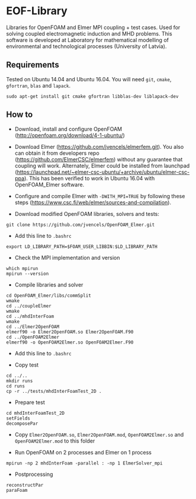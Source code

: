 # EOF-Library
Libraries for OpenFOAM and Elmer MPI coupling + test cases. Used for solving coupled electromagnetic induction and MHD problems. This software is developed at Laboratory for mathematical modelling of environmental and technological processes (University of Latvia). 

## Requirements ##
Tested on Ubuntu 14.04 and Ubuntu 16.04.
You will need `git`, `cmake`, `gfortran`, `blas` and `lapack`. 

```
sudo apt-get install git cmake gfortran libblas-dev liblapack-dev
```

## How to ##

* Download, install and configure OpenFOAM (http://openfoam.org/download/4-1-ubuntu/)
* Download Elmer (https://github.com/jvencels/elmerfem.git). You also can obtain it from developers repo (https://github.com/ElmerCSC/elmerfem) without any guarantee that coupling will work. Alternately, Elmer could be installed from launchpad (https://launchpad.net/~elmer-csc-ubuntu/+archive/ubuntu/elmer-csc-ppa). This has been verified to work in Ubuntu 16.04 with OpenFOAM_Elmer software.

* Configure and compile Elmer with `-DWITH_MPI=TRUE` by following these steps (https://www.csc.fi/web/elmer/sources-and-compilation).

* Download modified OpenFOAM libraries, solvers and tests:

```
git clone https://github.com/jvencels/OpenFOAM_Elmer.git
```
* Add this line to `.bashrc`
```
export LD_LIBRARY_PATH=$FOAM_USER_LIBBIN:$LD_LIBRARY_PATH
```
* Check the MPI implementation and version
```
which mpirun
mpirun --version
```
* Compile libraries and solver

```
cd OpenFOAM_Elmer/libs/commSplit
wmake
cd ../coupleElmer
wmake
cd ../mhdInterFoam
wmake
cd ../Elmer2OpenFOAM
elmerf90 -o Elmer2OpenFOAM.so Elmer2OpenFOAM.F90
cd ../OpenFOAM2Elmer
elmerf90 -o OpenFOAM2Elmer.so OpenFOAM2Elmer.F90
```

* Add this line to `.bashrc`


* Copy test

```
cd ../..
mkdir runs
cd runs
cp -r ../tests/mhdInterFoamTest_2D .
```

* Prepare test

```
cd mhdInterFoamTest_2D
setFields
decomposePar
```

* Copy `Elmer2OpenFOAM.so`, `Elmer2OpenFOAM.mod`, `OpenFOAM2Elmer.so` and `OpenFOAM2Elmer.mod` to this folder

* Run OpenFOAM on 2 processes and Elmer on 1 process

```
mpirun -np 2 mhdInterFoam -parallel : -np 1 ElmerSolver_mpi
```

* Postprocessing

```
reconstructPar
paraFoam
```
